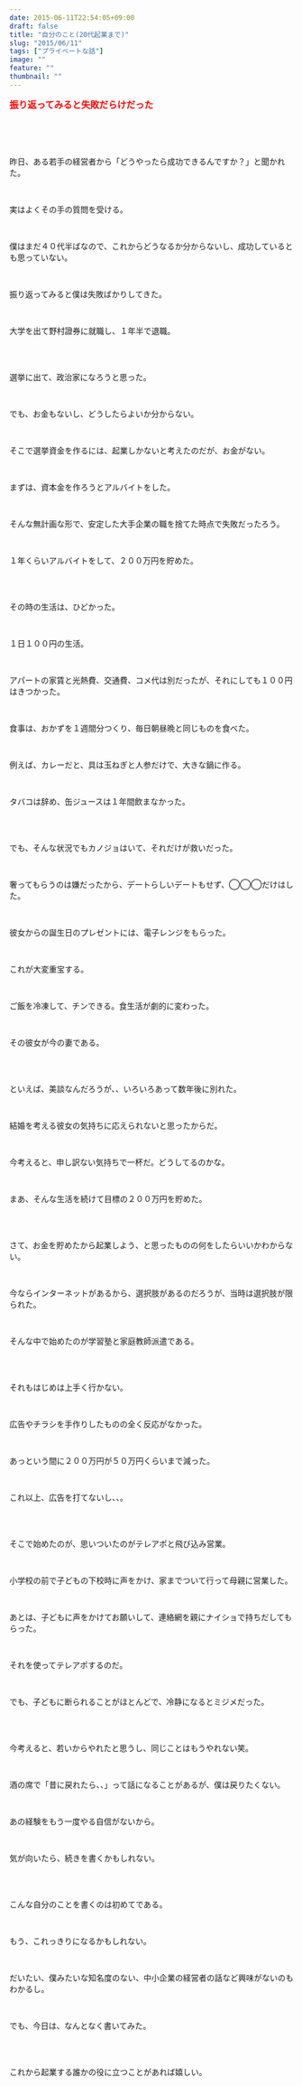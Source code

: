 ```yaml
---
date: 2015-06-11T22:54:05+09:00
draft: false
title: "自分のこと(20代起業まで)"
slug: "2015/06/11"
tags: ["プライベートな話"]
image: ""
feature: ""
thumbnail: ""
---
```

<p><font color="#ff0000" size="3"><strong>振り返ってみると失敗だらけだった</strong></font></p><br/><br/><br/><p>昨日、ある若手の経営者から「どうやったら成功できるんですか？」と聞かれた。</p><br/><p>実はよくその手の質問を受ける。</p><br/><p>僕はまだ４０代半ばなので、これからどうなるか分からないし、成功しているとも思っていない。</p><br/><p>振り返ってみると僕は失敗ばかりしてきた。</p><br/><p>大学を出て野村證券に就職し、１年半で退職。</p><br/><br/><p>選挙に出て、政治家になろうと思った。</p><br/><p>でも、お金もないし、どうしたらよいか分からない。</p><br/><p>そこで選挙資金を作るには、起業しかないと考えたのだが、お金がない。</p><br/><p>まずは、資本金を作ろうとアルバイトをした。</p><br/><p>そんな無計画な形で、安定した大手企業の職を捨てた時点で失敗だったろう。</p><br/><p>１年くらいアルバイトをして、２００万円を貯めた。</p><br/><br/><p>その時の生活は、ひどかった。</p><br/><p>１日１００円の生活。</p><br/><p>アパートの家賃と光熱費、交通費、コメ代は別だったが、それにしても１００円はきつかった。</p><br/><p>食事は、おかずを１週間分つくり、毎日朝昼晩と同じものを食べた。</p><br/><p>例えば、カレーだと、具は玉ねぎと人参だけで、大きな鍋に作る。</p><br/><p>タバコは辞め、缶ジュースは１年間飲まなかった。</p><br/><br/><p>でも、そんな状況でもカノジョはいて、それだけが救いだった。</p><br/><p>奢ってもらうのは嫌だったから、デートらしいデートもせず、◯◯◯だけはした。</p><br/><p>彼女からの誕生日のプレゼントには、電子レンジをもらった。</p><br/><p>これが大変重宝する。</p><br/><p>ご飯を冷凍して、チンできる。食生活が劇的に変わった。</p><br/><p>その彼女が今の妻である。</p><br/><br/><p>といえば、美談なんだろうが、、いろいろあって数年後に別れた。</p><br/><p>結婚を考える彼女の気持ちに応えられないと思ったからだ。</p><br/><p>今考えると、申し訳ない気持ちで一杯だ。どうしてるのかな。</p><br/><p>まあ、そんな生活を続けて目標の２００万円を貯めた。</p><br/><br/><p>さて、お金を貯めたから起業しよう、と思ったものの何をしたらいいかわからない。</p><br/><p>今ならインターネットがあるから、選択肢があるのだろうが、当時は選択肢が限られた。</p><br/><p>そんな中で始めたのが学習塾と家庭教師派遣である。</p><br/><br/><p>それもはじめは上手く行かない。</p><br/><p>広告やチラシを手作りしたものの全く反応がなかった。</p><br/><p>あっという間に２００万円が５０万円くらいまで減った。</p><br/><p>これ以上、広告を打てないし、、。</p><br/><br/><p>そこで始めたのが、思いついたのがテレアポと飛び込み営業。</p><br/><p>小学校の前で子どもの下校時に声をかけ、家までついて行って母親に営業した。</p><br/><p>あとは、子どもに声をかけてお願いして、連絡網を親にナイショで持ちだしてもらった。</p><br/><p>それを使ってテレアポするのだ。</p><br/><p>でも、子どもに断られることがほとんどで、冷静になるとミジメだった。</p><br/><br/><p>今考えると、若いからやれたと思うし、同じことはもうやれない笑。</p><br/><p>酒の席で「昔に戻れたら、、」って話になることがあるが、僕は戻りたくない。</p><br/><p>あの経験をもう一度やる自信がないから。</p><br/><p>気が向いたら、続きを書くかもしれない。</p><br/><br/><p>こんな自分のことを書くのは初めてである。</p><br/><p>もう、これっきりになるかもしれない。</p><br/><p>だいたい、僕みたいな知名度のない、中小企業の経営者の話など興味がないのもわかるし。</p><br/><p>でも、今日は、なんとなく書いてみた。</p><br/><br/><p>これから起業する誰かの役に立つことがあれば嬉しい。</p><br/><br/><br/><br/><br/><br/><br/><br/><br/><br/><br/><br/><br/><br/><br/><br/>

